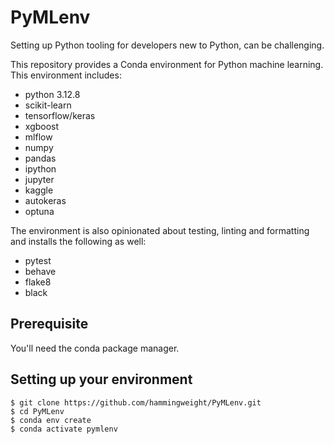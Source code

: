 # PyMLenv
Setting up Python tooling for developers new to Python, can be challenging.

This repository provides a Conda environment for Python machine learning. This environment includes:
 * python 3.12.8
 * scikit-learn
 * tensorflow/keras
 * xgboost
 * mlflow
 * numpy
 * pandas
 * ipython
 * jupyter
 * kaggle
 * autokeras
 * optuna

The environment is also opinionated about testing, linting and formatting and installs the following as well:
 * pytest
 * behave
 * flake8
 * black

## Prerequisite
You'll need the conda package manager.

## Setting up your environment

```
$ git clone https://github.com/hammingweight/PyMLenv.git
$ cd PyMLenv
$ conda env create
$ conda activate pymlenv
```
 
